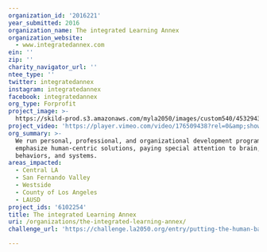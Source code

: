 ```yaml
---
organization_id: '2016221'
year_submitted: 2016
organization_name: The integrated Learning Annex
organization_website:
  - www.integratedannex.com
ein: ''
zip: ''
charity_navigator_url: ''
ntee_type: ''
twitter: integratedannex
instagram: integratedannex
facebook: integratedannex
org_type: Forprofit
project_image: >-
  https://skild-prod.s3.amazonaws.com/myla2050/images/custom540/4532943913741-team90.JPG
project_video: 'https://player.vimeo.com/video/176509438?rel=0&amp;showinfo=0'
org_summary: >-
  We run personal, professional, and organizational development programs that
  emphasize human-centric solutions, paying special attention to brain,
  behaviors, and systems.
areas_impacted:
  - Central LA
  - San Fernando Valley
  - Westside
  - County of Los Angeles
  - LAUSD
project_ids: '6102254'
title: The integrated Learning Annex
uri: /organizations/the-integrated-learning-annex/
challenge_url: 'https://challenge.la2050.org/entry/putting-the-human-back-into-business'

---
```

